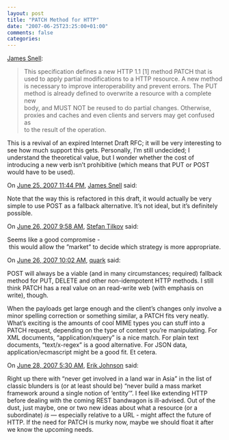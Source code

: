 ```yaml
---
layout: post
title: "PATCH Method for HTTP"
date: "2007-06-25T23:25:00+01:00"
comments: false
categories: 
---
```


<p><a href="http://www.ietf.org/internet-drafts/draft-dusseault-http-patch-07.txt">James Snell</a>:</p>

<blockquote>
<p>This specification defines a new HTTP 1.1 [1] method PATCH that is<br />   used to apply partial modifications to a HTTP resource.  A new method<br />   is necessary to improve interoperability and prevent errors.  The PUT<br />   method is already defined to overwrite a resource with a complete new<br />   body, and MUST NOT be reused to do partial changes.  Otherwise,<br />   proxies and caches and even clients and servers may get confused as<br />   to the result of the operation.</p>
</blockquote>

<p>This is a revival of an expired Internet Draft RFC; it will be very interesting to see how much support this gets. Personally, I&#8217;m still undecided; I understand the theoretical value, but I wonder whether the cost of introducing a new verb isn&#8217;t prohibitive (which means that PUT or POST would have to be used).</p>

<section class="comments">



<div class="comment" id="comment-1374">
On <a href="#comment-1374" title="Permalink to this comment">June 25, 2007 11:44 PM</a>, <a href="http://www.snellspace.com" title="http://www.snellspace.com" rel="nofollow">James Snell</a>
said:
<p>Note that the way this is refactored in this draft, it would actually be very simple to use POST as a fallback alternative.  It&#8217;s not ideal, but it&#8217;s definitely possible.</p>


<div class="comment" id="comment-1375">
On <a href="#comment-1375" title="Permalink to this comment">June 26, 2007  9:58 AM</a>, <a href="/en/staff/st/">Stefan Tilkov</a>
said:
<p>Seems like a good compromise - this would allow the &#8221;market&#8221; to decide which strategy is more appropriate.</p>


<div class="comment" id="comment-1376">
On <a href="#comment-1376" title="Permalink to this comment">June 26, 2007 10:02 AM</a>, <a href="http://asbjornu.myopenid.com/" title="http://asbjornu.myopenid.com/" rel="nofollow">quark</a>
said:
<p>POST will always be a viable (and in many circumstances; required) fallback method for PUT, DELETE and other non-idempotent HTTP methods. I still think PATCH has a real value on an read-write web (with emphasis on write), though.</p>

<p>When the payloads get large enough and the client&#8217;s changes only involve a minor spelling correction or something similar, a PATCH fits very neatly. What&#8217;s exciting is the amounts of cool MIME types you can stuff into a PATCH request, depending on the type of content you&#8217;re manipulating. For XML documents, &#8220;application/xquery&#8221; is a nice match. For plain text documents, &#8220;text/x-regex&#8221; is a good alternative. For JSON data, application/ecmascript might be a good fit. Et cetera.</p>


<div class="comment" id="comment-1377">
On <a href="#comment-1377" title="Permalink to this comment">June 28, 2007  5:30 AM</a>, <a href="http://appside.blogspot.com" title="http://appside.blogspot.com" rel="nofollow">Erik Johnson</a>
said:
<p>Right up there with “never get involved in a land war in Asia” in the list of classic blunders is (or at least should be) “never build a mass market framework around a single notion of &#8216;entity&#8217;”.  I feel like extending HTTP before dealing with the coming REST bandwagon is ill-advised.  Out of the dust, just maybe, one or two new ideas about what a resource (or a subordinate) <em>is</em> &#8212; especially relative to a URL - might affect the future of HTTP.  If the need for PATCH is murky now, maybe we should float it after we know the upcoming needs.</p>


</section>

